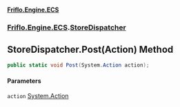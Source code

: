 #### [Friflo.Engine.ECS](index.md 'index')
### [Friflo.Engine.ECS](Friflo.Engine.ECS.md 'Friflo.Engine.ECS').[StoreDispatcher](StoreDispatcher.md 'Friflo.Engine.ECS.StoreDispatcher')

## StoreDispatcher.Post(Action) Method

```csharp
public static void Post(System.Action action);
```
#### Parameters

<a name='Friflo.Engine.ECS.StoreDispatcher.Post(System.Action).action'></a>

`action` [System.Action](https://docs.microsoft.com/en-us/dotnet/api/System.Action 'System.Action')